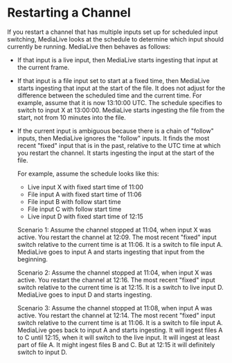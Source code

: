 # Restarting a Channel<a name="ips-restart-channel-multi-inputs"></a>

If you restart a channel that has multiple inputs set up for scheduled input switching, MediaLive looks at the schedule to determine which input should currently be running\. MediaLive then behaves as follows:
+ If that input is a live input, then MediaLive starts ingesting that input at the current frame\.
+ If that input is a file input set to start at a fixed time, then MediaLive starts ingesting that input at the start of the file\. It does not adjust for the difference between the scheduled time and the current time\. For example, assume that it is now 13:10:00 UTC\. The schedule specifies to switch to input X at 13:00:00\. MediaLive starts ingesting the file from the start, not from 10 minutes into the file\.
+ If the current input is ambiguous because there is a chain of "follow" inputs, then MediaLive ignores the "follow" inputs\. It finds the most recent "fixed" input that is in the past, relative to the UTC time at which you restart the channel\. It starts ingesting the input at the start of the file\.

  For example, assume the schedule looks like this:
  + Live input X with fixed start time of 11:00
  + File input A with fixed start time of 11:06
  + File input B with follow start time
  + File input C with follow start time
  + Live input D with fixed start time of 12:15

  Scenario 1: Assume the channel stopped at 11:04, when input X was active\. You restart the channel at 12:09\. The most recent "fixed" input switch relative to the current time is at 11:06\. It is a switch to file input A\. MediaLive goes to input A and starts ingesting that input from the beginning\. 

  Scenario 2: Assume the channel stopped at 11:04, when input X was active\. You restart the channel at 12:16\. The most recent "fixed" input switch relative to the current time is at 12:15\. It is a switch to live input D\. MediaLive goes to input D and starts ingesting\. 

  Scenario 3: Assume the channel stopped at 11:08, when input A was active\. You restart the channel at 12:14\. The most recent "fixed" input switch relative to the current time is at 11:06\. It is a switch to file input A\. MediaLive goes back to input A and starts ingesting\. It will ingest files A to C until 12:15, when it will switch to the live input\. It will ingest at least part of file A\. It might ingest files B and C\. But at 12:15 it will definitely switch to input D\.